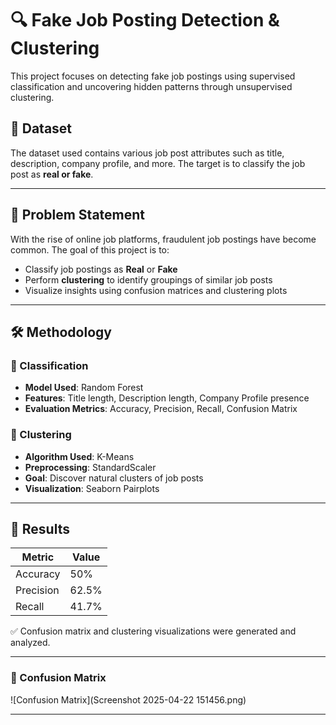 # 🔍 Fake Job Posting Detection & Clustering

This project focuses on detecting fake job postings using supervised classification and uncovering hidden patterns through unsupervised clustering.

## 📁 Dataset

The dataset used contains various job post attributes such as title, description, company profile, and more. The target is to classify the job post as **real or fake**.

---

## 📌 Problem Statement

With the rise of online job platforms, fraudulent job postings have become common. The goal of this project is to:
- Classify job postings as **Real** or **Fake**
- Perform **clustering** to identify groupings of similar job posts
- Visualize insights using confusion matrices and clustering plots

---

## 🛠️ Methodology

### 🔷 Classification
- **Model Used**: Random Forest
- **Features**: Title length, Description length, Company Profile presence
- **Evaluation Metrics**: Accuracy, Precision, Recall, Confusion Matrix

### 🔷 Clustering
- **Algorithm Used**: K-Means
- **Preprocessing**: StandardScaler
- **Goal**: Discover natural clusters of job posts
- **Visualization**: Seaborn Pairplots

---

## 🧪 Results

| Metric      | Value     |
|-------------|-----------|
| Accuracy    | 50%       |
| Precision   | 62.5%     |
| Recall      | 41.7%     |

✅ Confusion matrix and clustering visualizations were generated and analyzed.

---

### 📍 Confusion Matrix

![Confusion Matrix](Screenshot 2025-04-22 151456.png)

---


